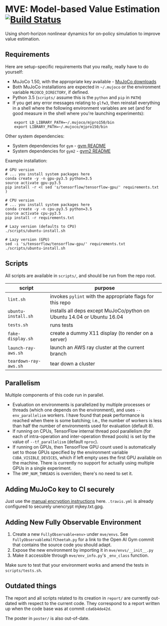 # MVE: Model-based Value Estimation [![Build Status](https://travis-ci.com/vlad17/cmpc.svg?token=xAqzxKFpxN3pG4om3z4n&branch=master)](https://travis-ci.com/vlad17/mve)

Using short-horizon nonlinear dynamics for on-policy simulation to improve value estimation.

## Requirements

Here are setup-specific requirements that you really, really have to do yourself:

* MuJoCo 1.50, with the appropriate key available - [MuJoCo downloads](https://www.roboti.us/index.html)
* Both MuJoCo installations are expected in `~/.mujoco` or the environment variable `MUJOCO_DIRECTORY`, if defined.
* Python 3.5 (`scripts/` assume this is the `python` and `pip` in `PATH`)
* If you get any error messages relating to `glfw3`, then reinstall everything in a shell where the following environment variables are set (and for good measure in the shell where you're launching experiments):

```
    export LD_LIBRARY_PATH=~/.mujoco/mjpro150/bin
    export LIBRARY_PATH=~/.mujoco/mjpro150/bin
```

Other system dependencies:

* System dependencies for `gym` - [gym README](https://github.com/openai/gym/blob/master/README.rst)
* System dependencies for `gym2` - [gym2 README](https://github.com/vlad17/gym2/blob/master/README.md)

Example installation:

    # GPU version
    # ... you install system packages here
    conda create -y -n gpu-py3.5 python=3.5
    source activate gpu-py3.5
    pip install -r <( sed 's/tensorflow/tensorflow-gpu/' requirements.txt )
    
    # CPU version
    # ... you install system packages here
    conda create -y -n cpu-py3.5 python=3.5
    source activate cpu-py3.5
    pip install -r requirements.txt
    
    # Lazy version (defaults to CPU)
    ./scripts/ubuntu-install.sh
    
    # Lazy version (GPU)
    sed -i 's/tensorflow/tensorflow-gpu/' requirements.txt
    ./scripts/ubuntu-install.sh
    
## Scripts

All scripts are available in `scripts/`, and should be run from the repo root.

| script | purpose |
| ------ | ------- |
| `lint.sh` | invokes `pylint` with the appropriate flags for this repo |
| `ubuntu-install.sh` | installs all deps except MuJoCo/python on Ubuntu 14.04 or Ubuntu 16.04 |
| `tests.sh` | runs tests |
| `fake-display.sh` | create a dummy X11 display (to render on a server) |
| `launch-ray-aws.sh` | launch an AWS ray cluster at the current branch |
| `teardown-ray-aws.sh` | tear down a cluster |

## Parallelism

Multiple components of this code run in parallel.

* Evaluation on environments is parallelized by multiple processes or threads (which one depends on the environment), and uses `--env_parallelism` workers. I have found that peak performance is reached when there is some batching; i.e., the number of workers is less than half the number of environments used for evaluation (default 8).
* If running on CPUs, TensorFlow internal thread pool parallelism (for each of intra-operation and inter-operation thread pools) is set by the value of `--tf_parallelism` (default `nproc`).
* If running on GPUs, then TensorFlow GPU count used is automatically set to those GPUs specified by the environment variable `CUDA_VISIBLE_DEVICES`, which if left empty uses the first GPU available on the machine. There is currently no support for actually using multiple GPUs in a single experiment.
* The `OMP_NUM_THREADS` is overriden; there's no need to set it.

## Adding MuJoCo key to CI securely

Just use the [manual encryption instructions](https://docs.travis-ci.com/user/encrypting-files/#Manual-Encryption) here. `.travis.yml` is already configured to securely unencrypt mjkey.txt.gpg.

## Adding New Fully Observable Environment

1. Create a new `FullyObservable<env>` under `mve/envs`. See `FullyObservableHalfCheetah.py` for a link to the Open AI Gym commit that contains the source code you should adapt.
2. Expose the new environment by importing it in `mve/envs/__init__.py`
3. Make it accessible through `mve/env_info.py`'s `_env_class` function.

Make sure to test that your environment works and amend the tests in `scripts/tests.sh`.

## Outdated things

The report and all scripts related to its creation in `report/` are currently out-dated with respect to the current code. They correspond to a report written up when the code base was at commit `cda6b4de42d`.

The poster in `poster/` is also out-of-date.
